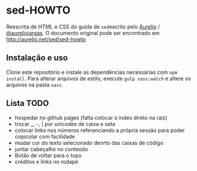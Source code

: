# sed-HOWTO

Reescrita de HTML e CSS do guida de `sed`escrito pelo [Aurelio](http://aurelio.net) / [@aureliojargas](https://github.com/aureliojargas).
O documento original pode ser encontrado em http://aurelio.net/sed/sed-howto

## Instalação e uso

Clone este repositório e instale as dependências necessárias com `npm install`.
Para alterar arquivos de estilo, execute `gulp sass:watch` e altere os arquivos na pasta `sass`.

## Lista TODO

- hospedar no github pages (falta colocar o index direto na raiz)
- trocar \_, -, | por unicodes de caixa e seta
- colocar links nos números referenciando a própria sessão para poder copicolar com facilidade
- mudar cor do texto selecionado denrto das caixas de código
- juntar cabeçalho no conteúdo
- Botão de voltar para o topo
- créditos e links no rodapé
